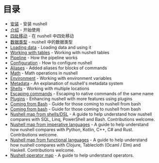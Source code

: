 # 目录

* [安装](installation.md) - 安装 nushell
* [介绍](introduction.md) - 开始使用
* [四处移动](moving_around.md) - 在 nushell 中四处移动
* [数据类型](types_of_data.md) - nushell 中的数据类型
* [Loading data](loading_data.md) - Loading data and using it
* [Working with tables](working_with_tables.md) - Working with nushell tables
* [Pipeline](pipeline.md) - How the pipeline works
* [Configuration](configuration.md) - How to configure nushell
* [Aliases](aliases.md) - Added aliases for blocks of commands
* [Math](math.md) - Math operations in nushell
* [Environment](environment.md) - Working with environment variables
* [Metadata](metadata.md) - An explanation of nushell's metadata system
* [Shells](shells_in_shells.md) - Working with multiple locations
* [Escaping commands](escaping.md) - Escaping to native commands of the same name
* [Plugins](plugins.md) - Enhancing nushell with more features using plugins
* [Coming from Bash](coming_from_bash.md) - Guide for those coming to nushell from bash
* [Coming from bash](coming_from_bash.md) - Guide for those coming to nushell from bash
* [Nushell map from shells/DSL](nushell_map.md) - A guide to help understand how nushell compares with SQL, Linq, PowerShell and Bash. Contributions welcome.
* [Nushell map from imperative languages](nushell_map_imperative.md) - A guide to help understand how nushell compares with Python, Kotlin, C++, C# and Rust. Contributions welcome.
* [Nushell map from functional languages](nushell_map_functional.md) - A guide to help understand how nushell compares with Clojure, Tablecloth (Ocaml / Elm) and Haskell. Contributions welcome.
* [Nushell operator map](nushell_operator_map.md) - A guide to help understand operators.
